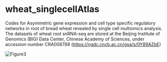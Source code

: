 # wheat_singlecellAtlas
Codes for Asymmetric gene expression and cell type specific regulatory networks in root of bread wheat revealed by single cell multiomics analysis. The datasets of wheat root snRNA-seq are stored at the Beijing Institute of Genomics (BIG) Data Center, Chinese Academy of Sciences, under accession number CRA008788 (https://ngdc.cncb.ac.cn/gsa/s/0Y89AZbE)


![Figure3](https://user-images.githubusercontent.com/71759220/217821263-1a1b8d70-b24c-47ff-bf40-b8441d2f440e.png)

